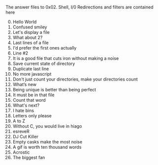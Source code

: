The answer files to 0x02. Shell, I/0 Redirections and filters are contained here

0. Hello World 
1. Confused smiley 
2. Let's display a file 
3. What about 2?
4. Last lines of a file
5. I'd prefer the first ones actually 
6. Line #2 
7. It is a good file that cuts iron without making a noise 
8. Save current state of directory 
9. Duplicate last line 
10. No more javascript
11. Don't just count your directories, make your directories count
12. What’s new
13. Being unique is better than being perfect
14. It must be in that file
15. Count that word
16. What's next? 
17. I hate bins
18. Letters only please 
19. A to Z 
20. Without C, you would live in hiago 
21. esreveR
22. DJ Cut Killer 
23. Empty casks make the most noise 
24. A gif is worth ten thousand words 
25. Acrostic 
26. The biggest fan
